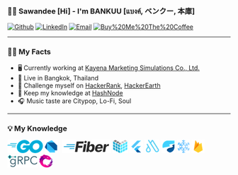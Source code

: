 ### 🙏🏽 Sawandee [Hi] - I'm BANKUU [แบงค์, ベンクー, 本庫]

[![Github](https://img.shields.io/badge/-Github-171515?style=flat-square&amp;labelColor=171515&amp;logoColor=white&amp;logo=github)](https://github.com/bankuu) [![LinkedIn](https://img.shields.io/badge/-LinkedIn-0072b1?style=flat-square&amp;labelColor=0072b1&amp;logoColor=white&amp;logo=linkedin)](https://www.linkedin.com/in/bankuu) [![Email](https://img.shields.io/badge/-Email-720e9e?style=flat-square&amp;labelColor=720e9e&amp;logoColor=white&amp;logo=yahoo)](mailto:ban.kuu@yahoo.com) [![Buy%20Me%20The%20Coffee](https://img.shields.io/badge/-Buy%20Me%20The%20Coffee-DE3163?style=flat-square&amp;labelColor=DE3163&amp;logoColor=white&amp;logo=BuyMeACoffee)](https://buy.stripe.com/28o6pQ9xceVha8o4gj)

---

### 🙋🏽 My Facts

- 🖥️ Currently working at [Kayena Marketing Simulations Co., Ltd.](https://kayena-simulations.io)
- 🛌 Live in Bangkok, Thailand
- 🗻 Challenge myself on [HackerRank](https://www.hackerrank.com/bankuu), [HackerEarth](https://www.hackerearth.com/@bankuu)
- 📑 Keep my knowledge at [HashNode](https://god2rt.com)
- 🎧 Music taste are Citypop, Lo-Fi, Soul

---

### 💡 My Knowledge

<img src="packages/bankuu-info-resource/image/skill-golang.png"/> <img src="packages/bankuu-info-resource/image/skill-dart.png"/> <img src="packages/bankuu-info-resource/image/skill-other.png"/> <img src="packages/bankuu-info-resource/image/skill-gofiber.png"/> <img src="packages/bankuu-info-resource/image/skill-echo.png"/> <img src="packages/bankuu-info-resource/image/skill-flutter.png"/> <img src="packages/bankuu-info-resource/image/skill-autoroute.png"/> <img src="packages/bankuu-info-resource/image/skill-riverpod.png"/> <img src="packages/bankuu-info-resource/image/skill-freezed.png"/> <img src="packages/bankuu-info-resource/image/skill-firebase.png"/> <img src="packages/bankuu-info-resource/image/skill-grpc.png"/> <img src="packages/bankuu-info-resource/image/skill-reactivex.png"/>